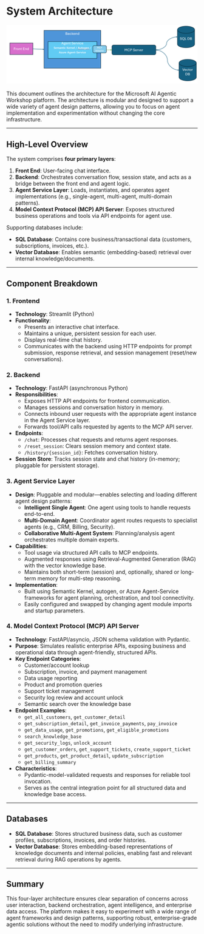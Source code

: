 

# System Architecture  
![System Architecture Diagram](media/system_architecture.png)
  
This document outlines the architecture for the Microsoft AI Agentic Workshop platform. The architecture is modular and designed to support a wide variety of agent design patterns, allowing you to focus on agent implementation and experimentation without changing the core infrastructure.  
  
---  
  
## High-Level Overview  
  
The system comprises **four primary layers**:  
  
1. **Front End**: User-facing chat interface.  
2. **Backend**: Orchestrates conversation flow, session state, and acts as a bridge between the front end and agent logic.  
3. **Agent Service Layer**: Loads, instantiates, and operates agent implementations (e.g., single-agent, multi-agent, multi-domain patterns).  
4. **Model Context Protocol (MCP) API Server**: Exposes structured business operations and tools via API endpoints for agent use.  
  
Supporting databases include:  
  
- **SQL Database**: Contains core business/transactional data (customers, subscriptions, invoices, etc.).  
- **Vector Database**: Enables semantic (embedding-based) retrieval over internal knowledge/documents.  
  
---  
  
## Component Breakdown  
  
### 1. Frontend  
  
- **Technology**: Streamlit (Python)  
- **Functionality**:  
  - Presents an interactive chat interface.  
  - Maintains a unique, persistent session for each user.  
  - Displays real-time chat history.  
  - Communicates with the backend using HTTP endpoints for prompt submission, response retrieval, and session management (reset/new conversations).  
  
### 2. Backend  
  
- **Technology**: FastAPI (asynchronous Python)  
- **Responsibilities**:  
  - Exposes HTTP API endpoints for frontend communication.  
  - Manages sessions and conversation history in memory.  
  - Connects inbound user requests with the appropriate agent instance in the Agent Service layer.  
  - Forwards tool/API calls requested by agents to the MCP API server.  
- **Endpoints**:  
  - `/chat`: Processes chat requests and returns agent responses.  
  - `/reset_session`: Clears session memory and context state.  
  - `/history/{session_id}`: Fetches conversation history.  
- **Session Store**: Tracks session state and chat history (in-memory; pluggable for persistent storage).  
  
### 3. Agent Service Layer  
  
- **Design**: Pluggable and modular—enables selecting and loading different agent design patterns:  
  - **Intelligent Single Agent**: One agent using tools to handle requests end-to-end.  
  - **Multi-Domain Agent**: Coordinator agent routes requests to specialist agents (e.g., CRM, Billing, Security).  
  - **Collaborative Multi-Agent System**: Planning/analysis agent orchestrates multiple domain experts.  
- **Capabilities**:  
  - Tool usage via structured API calls to MCP endpoints.  
  - Augmented responses using Retrieval-Augmented Generation (RAG) with the vector knowledge base.  
  - Maintains both short-term (session) and, optionally, shared or long-term memory for multi-step reasoning.  
- **Implementation**:  
  - Built using Semantic Kernel, autogen, or Azure Agent-Service frameworks for agent planning, orchestration, and tool connectivity.  
  - Easily configured and swapped by changing agent module imports and startup parameters.  
  
### 4. Model Context Protocol (MCP) API Server  
  
- **Technology**: FastAPI/asyncio, JSON schema validation with Pydantic.  
- **Purpose**: Simulates realistic enterprise APIs, exposing business and operational data through agent-friendly, structured APIs.  
- **Key Endpoint Categories**:  
  - Customer/account lookup  
  - Subscription, invoice, and payment management  
  - Data usage reporting  
  - Product and promotion queries  
  - Support ticket management  
  - Security log review and account unlock  
  - Semantic search over the knowledge base  
- **Endpoint Examples**:  
  - `get_all_customers`, `get_customer_detail`  
  - `get_subscription_detail`, `get_invoice_payments`, `pay_invoice`  
  - `get_data_usage`, `get_promotions`, `get_eligible_promotions`  
  - `search_knowledge_base`  
  - `get_security_logs`, `unlock_account`  
  - `get_customer_orders`, `get_support_tickets`, `create_support_ticket`  
  - `get_products`, `get_product_detail`, `update_subscription`  
  - `get_billing_summary`  
- **Characteristics**:  
  - Pydantic-model-validated requests and responses for reliable tool invocation.  
  - Serves as the central integration point for all structured data and knowledge base access.  
  
---  
  
## Databases  
  
- **SQL Database**: Stores structured business data, such as customer profiles, subscriptions, invoices, and order histories.  
- **Vector Database**: Stores embedding-based representations of knowledge documents and internal policies, enabling fast and relevant retrieval during RAG operations by agents.  
  
---  
  
## Summary  
  
This four-layer architecture ensures clear separation of concerns across user interaction, backend orchestration, agent intelligence, and enterprise data access. The platform makes it easy to experiment with a wide range of agent frameworks and design patterns, supporting robust, enterprise-grade agentic solutions without the need to modify underlying infrastructure.  